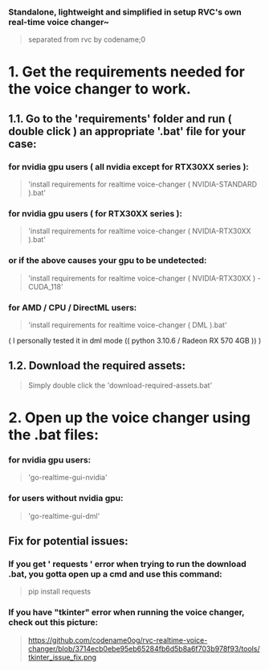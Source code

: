 ### Standalone, lightweight and simplified in setup RVC's own real-time voice changer~
> separated from rvc by codename;0

# 1. Get the requirements needed for the voice changer to work.
## 1.1. Go to the 'requirements' folder and run ( double click ) an appropriate '.bat' file for your case:
### for nvidia gpu users ( all nvidia except for RTX30XX series ):
> 'install requirements for realtime voice-changer ( NVIDIA-STANDARD ).bat'
### for nvidia gpu users ( for RTX30XX series ):
> 'install requirements for realtime voice-changer ( NVIDIA-RTX30XX ).bat'
### or if the above causes your gpu to be undetected:
> 'install requirements for realtime voice-changer ( NVIDIA-RTX30XX ) - CUDA_118'  
### for AMD / CPU / DirectML users:
> 'install requirements for realtime voice-changer ( DML ).bat'

( I personally tested it in dml mode (( python 3.10.6 / Radeon RX 570 4GB )) )

## 1.2. Download the required assets:
> Simply double click the 'download-required-assets.bat'

# 2. Open up the voice changer using the .bat files:

### for nvidia gpu users:
> 'go-realtime-gui-nvidia'

### for users without nvidia gpu:
> 'go-realtime-gui-dml'

## Fix for potential issues:

### If you get ' requests ' error when trying to run the download  .bat, you gotta open up a cmd and use this command:
> pip install requests

### If you have "tkinter" error when running the voice changer, check out this picture:
> https://github.com/codename0og/rvc-realtime-voice-changer/blob/3714ecb0ebe95eb65284fb6d5b8a6f703b978f93/tools/tkinter_issue_fix.png
